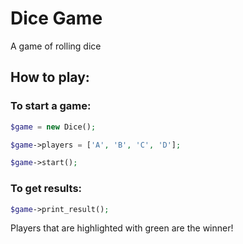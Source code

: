 # Dice Game
A game of rolling dice


## How to play:

### To start a game:
```php
$game = new Dice();

$game->players = ['A', 'B', 'C', 'D'];

$game->start();
```

### To get results:
```php
$game->print_result();
```

Players that are highlighted with green are the winner!
